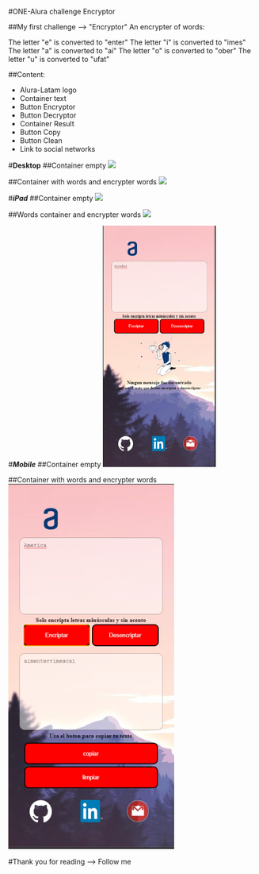 #ONE-Alura challenge Encryptor

##My first challenge --> "Encryptor"
An encrypter of words:

The letter "e" is converted to "enter"
The letter "i" is converted to "imes"
The letter "a" is converted to "ai"
The letter "o" is converted to "ober"
The letter "u" is converted to "ufat"

##Content:

- Alura-Latam logo
- Container text
- Button Encryptor
- Button Decryptor
- Container Result
- Button Copy
- Button Clean
- Link to social networks

#**Desktop**
##Container empty
![]("./imagenes/encryptor-capture.png")

##Container with words and encrypter words
![]("./Imagenes/encrypter-capture2.png")

#**_iPad_**
##Container empty
![]("./Imagenes/capture-ipad.png")

##Words container and encrypter words
![]("./Imagenes/capture-ipad2.png")

#**_Mobile_**
##Container empty
![](./Imagenes/capture-mobile.png)

##Container with words and encrypter words
![](./Imagenes/capture-mobile2.png)

#Thank you for reading --> Follow me
